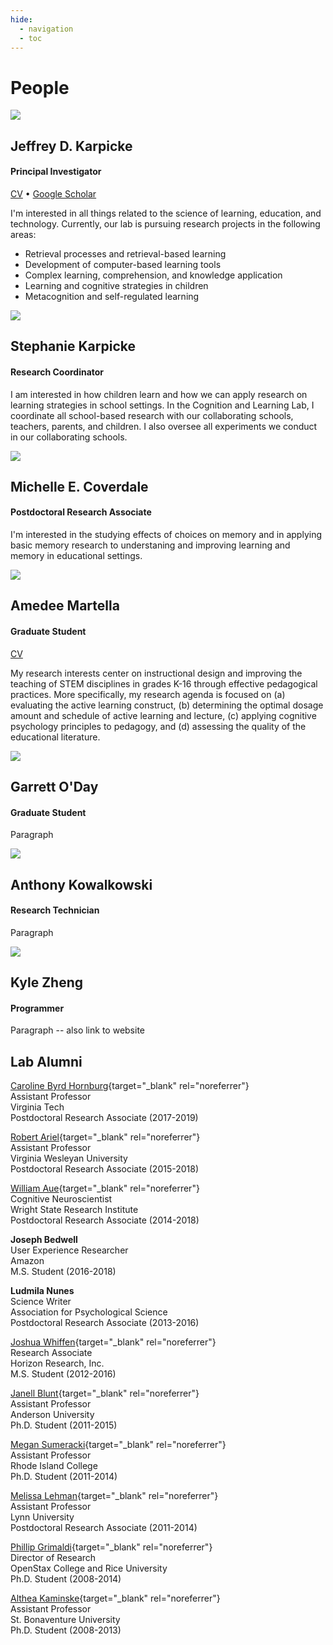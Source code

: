 ```yaml
---
hide:
  - navigation
  - toc
---
```


# People

<div class="people-row">
    <img src="../img/karpicke.jpg" class="people-img">
    <div>
    <h2>Jeffrey D. Karpicke</h2>
    <h4>Principal Investigator</h4>
    <a href="../downloads/Karpicke_CV.pdf" rel="noreferrer" target="_blank">CV</a> •
    <a href="https://scholar.google.com/citations?user=5t5lgCgAAAAJ" rel="noreferrer" target="_blank">Google Scholar</a>
    <p>I'm interested in all things related to the science of learning, education, and technology. Currently, our lab is pursuing
    research projects in the following areas:
    <ul>
        <li>Retrieval processes and retrieval-based learning</li>
        <li>Development of computer-based learning tools</li>
        <li>Complex learning, comprehension, and knowledge application</li>
        <li>Learning and cognitive strategies in children</li>
        <li>Metacognition and self-regulated learning</li>
    </ul></p>
    </div>
</div>

<div class="people-row">
    <img src="../img/skarpicke.jpg" class="people-img">
    <div>
    <h2>Stephanie Karpicke</h2>
    <h4>Research Coordinator</h4>
    <p>I am interested in how children learn and how we can apply research on learning strategies in school settings. In the Cognition and Learning Lab, I coordinate all school-based research with our collaborating schools, teachers, parents, and children. I also oversee all experiments we conduct in our collaborating schools.</p>
    </div>
</div>

<div class="people-row">
    <img src="../img/coverdale.jpg" class="people-img">
    <div>
    <h2>Michelle E. Coverdale</h2>
    <h4>Postdoctoral Research Associate</h4>
    <p>I'm interested in the studying effects of choices on memory and in applying basic memory research to understaning and improving learning and memory in educational settings. </p>
    </div>
</div>

<div class="people-row">
    <img src="../img/martella.jpg" class="people-img">
    <div>
    <h2>Amedee Martella</h2>
    <h4>Graduate Student</h4>
    <a href="../downloads/Martella_CV.pdf" rel="noreferrer" target="_blank">CV</a>
    <p>My research interests center on instructional design and improving the teaching of STEM disciplines in grades K-16 through effective pedagogical practices. More specifically, my research agenda is focused on (a) evaluating the active learning construct, (b) determining the optimal dosage amount and schedule of active learning and lecture, (c) applying cognitive psychology principles to pedagogy, and (d) assessing the quality of the educational literature. </p>
    </div>
</div>

<div class="people-row">
    <img src="../img/oday.jpg" class="people-img">
    <div>
    <h2>Garrett O'Day</h2>
    <h4>Graduate Student</h4>
    <p>Paragraph</p>
    </div>
</div>

<div class="people-row">
    <img src="../img/person-placeholder.png" class="people-img">
    <div>
    <h2>Anthony Kowalkowski</h2>
    <h4>Research Technician</h4>
    <p>Paragraph</p>
    </div>
</div>

<div class="people-row">
    <img src="../img/person-placeholder.png" class="people-img">
    <div>
    <h2>Kyle Zheng</h2>
    <h4>Programmer</h4>
    <p>Paragraph -- also link to website</p>
    </div>
</div>


## Lab Alumni

[Caroline Byrd Hornburg](https://sites.google.com/view/caroline-byrd-hornburg){target="_blank" rel="noreferrer"}<br>
Assistant Professor<br>
Virginia Tech<br>
Postdoctoral Research Associate (2017-2019)<br>

[Robert Ariel](https://sites.google.com/view/robert-ariel){target="_blank" rel="noreferrer"}<br>
Assistant Professor<br>
Virginia Wesleyan University<br>
Postdoctoral Research Associate (2015-2018)<br>

[William Aue](https://www.linkedin.com/in/william-aue){target="_blank" rel="noreferrer"}<br>
Cognitive Neuroscientist<br>
Wright State Research Institute<br>
Postdoctoral Research Associate (2014-2018)<br>

**Joseph Bedwell**<br>
User Experience Researcher<br>
Amazon<br>
M.S. Student (2016-2018)<br>

**Ludmila Nunes**<br>
Science Writer<br>
Association for Psychological Science<br>
Postdoctoral Research Associate (2013-2016)<br>

[Joshua Whiffen](https://www.linkedin.com/in/joshua-whiffen-230618122){target="_blank" rel="noreferrer"}<br>
Research Associate<br>
Horizon Research, Inc.<br>
M.S. Student (2012-2016)<br>

[Janell Blunt](https://anderson.edu/humanities-behavioral-science/faculty/psychology/blunt){target="_blank" rel="noreferrer"}<br>
Assistant Professor<br>
Anderson University<br>
Ph.D. Student (2011-2015)<br>

[Megan Sumeracki](http://www.learningscientists.org/){target="_blank" rel="noreferrer"}<br>
Assistant Professor<br>
Rhode Island College<br>
Ph.D. Student (2011-2014)<br>

[Melissa Lehman](https://www.lynn.edu/campus-directory/melissa-lehman){target="_blank" rel="noreferrer"}<br>
Assistant Professor<br>
Lynn University<br>
Postdoctoral Research Associate (2011-2014)<br>

[Phillip Grimaldi](http://www.phillipgrimaldi.com/){target="_blank" rel="noreferrer"}<br>
Director of Research<br>
OpenStax College and Rice University<br>
Ph.D. Student (2008-2014)<br>

[Althea Kaminske](https://www.sbu.edu/academics/psychology/faculty-and-staff/bauernschmidt-althea){target="_blank" rel="noreferrer"}<br>
Assistant Professor<br>
St. Bonaventure University<br>
Ph.D. Student (2008-2013)<br>
<br>
